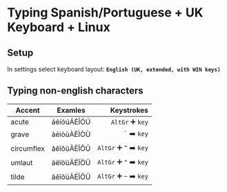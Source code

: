 # Typing Spanish/Portuguese + UK Keyboard + Linux

## Setup

In settings select keyboard layout: **`English (UK, extended, with WIN keys)`**

## Typing non-english characters

Accent | Examles | Keystrokes
------ | --------| ----------:
acute      | áéíóúÁÉÍÓÚ | `AltGr` :heavy_plus_sign: `key`
grave      | àèìòùÀÈÌÒÙ | `` ` `` :arrow_right: `key`
circumflex | âêîôûÂÊÎÔÛ | `AltGr` :heavy_plus_sign: `^` :arrow_right: `key`
umlaut     | äëïöüÄËÏÖÜ | `AltGr` :heavy_plus_sign: `"` :arrow_right: `key`
tilde      | ãẽĩõũÃẼĨÕŨ | `AltGr` :heavy_plus_sign: `~` :arrow_right: `key`
